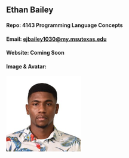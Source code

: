 ## Ethan Bailey
#### Repo: 4143 Programming Language Concepts
#### Email: ejbailey1030@my.msutexas.edu
#### Website: Coming Soon
#### Image & Avatar:
<img src="https://github.com/EthanJBailey/4143-PLC/blob/main/images/EthanJBailey.jpg" width="200">

